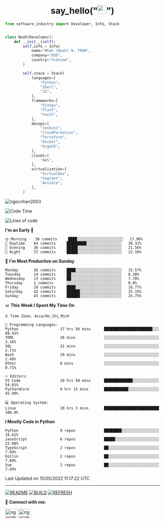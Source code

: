 <h1 align="center">say_hello("<img src="https://media.giphy.com/media/hvRJCLFzcasrR4ia7z/giphy.gif" width="28">")</h1>

```python
from software_industry import Developer, Info, Stack


class Noah(Developer):
    def __init__(self):
        self.info = Info(
            name="Nhan (Noah) N. TRAN",
            company="OSD",
            country="Vietnam",
        )

        self.stack = Stack(
            languages=[
                "Python",
                "Shell",
                "JS",
            ],
            frameworks=[
                "Django",
                "Flask",
                "VueJS",
            ],
            devops=[
                "Jenkins",
                "CloudFormation",
                "Terraform",
                "Docker",
                "ArgoCD",
            ],
            clouds=[
                "AWS",
            ],
            virtualization=[
                "VirtualBox",
                "Vagrant",
                "Ansible",
            ],
        )
```
<img src="https://komarev.com/ghpvc/?username=ngocnhan2003&label=Profile%20views&color=0e75b6&style=flat" alt="ngocnhan2003" /> 

<!--START_SECTION:waka-->
![Code Time](http://img.shields.io/badge/Code%20Time-301%20hrs%2037%20mins-blue)

![Lines of code](https://img.shields.io/badge/From%20Hello%20World%20I%27ve%20Written-18%20Thousand%20lines%20of%20code-blue)

**I'm an Early 🐤** 

```text
🌞 Morning    30 commits     ████░░░░░░░░░░░░░░░░░░░░░   17.96% 
🌆 Daytime    64 commits     █████████░░░░░░░░░░░░░░░░   38.32% 
🌃 Evening    36 commits     █████░░░░░░░░░░░░░░░░░░░░   21.56% 
🌙 Night      37 commits     █████░░░░░░░░░░░░░░░░░░░░   22.16%

```
📅 **I'm Most Productive on Sunday** 

```text
Monday       26 commits     ████░░░░░░░░░░░░░░░░░░░░░   15.57% 
Tuesday      14 commits     ██░░░░░░░░░░░░░░░░░░░░░░░   8.38% 
Wednesday    13 commits     ██░░░░░░░░░░░░░░░░░░░░░░░   7.78% 
Thursday     1 commits      ░░░░░░░░░░░░░░░░░░░░░░░░░   0.6% 
Friday       28 commits     ████░░░░░░░░░░░░░░░░░░░░░   16.77% 
Saturday     42 commits     ██████░░░░░░░░░░░░░░░░░░░   25.15% 
Sunday       43 commits     ██████░░░░░░░░░░░░░░░░░░░   25.75%

```


📊 **This Week I Spent My Time On** 

```text
⌚︎ Time Zone: Asia/Ho_Chi_Minh

💬 Programming Languages: 
Python                   17 hrs 56 mins      ██████████████████████░░░   89.41% 
TOML                     38 mins             ░░░░░░░░░░░░░░░░░░░░░░░░░   3.16% 
SQL                      32 mins             ░░░░░░░░░░░░░░░░░░░░░░░░░   2.71% 
Bash                     29 mins             ░░░░░░░░░░░░░░░░░░░░░░░░░   2.48% 
Other                    8 mins              ░░░░░░░░░░░░░░░░░░░░░░░░░   0.71%

🔥 Editors: 
VS Code                  10 hrs 50 mins      █████████████░░░░░░░░░░░░   54.01% 
PyCharmCore              9 hrs 13 mins       ███████████░░░░░░░░░░░░░░   45.99%

💻 Operating System: 
Linux                    20 hrs 3 mins       █████████████████████████   100.0%

```

**I Mostly Code in Python** 

```text
Python                   9 repos             ████████░░░░░░░░░░░░░░░░░   34.62% 
JavaScript               6 repos             █████░░░░░░░░░░░░░░░░░░░░   23.08% 
TypeScript               2 repos             ██░░░░░░░░░░░░░░░░░░░░░░░   7.69% 
Kotlin                   2 repos             ██░░░░░░░░░░░░░░░░░░░░░░░   7.69% 
Vue                      2 repos             ██░░░░░░░░░░░░░░░░░░░░░░░   7.69%

```



 Last Updated on 15/05/2022 11:17:22 UTC
<!--END_SECTION:waka-->

<hr>

[![README](https://github.com/ngocnhan2003/ngocnhan2003/actions/workflows/000_readme.yml/badge.svg)](https://github.com/ngocnhan2003/ngocnhan2003/actions/workflows/000_readme.yml)
[![BUILD](https://github.com/ngocnhan2003/ngocnhan2003/actions/workflows/001_build.yml/badge.svg)](https://github.com/ngocnhan2003/ngocnhan2003/actions/workflows/001_build.yml)
[![REFRESH](https://github.com/ngocnhan2003/ngocnhan2003/actions/workflows/002_refresh.yml/badge.svg)](https://github.com/ngocnhan2003/ngocnhan2003/actions/workflows/002_refresh.yml)

🔗 **Connect with me:**

<a href="https://linkedin.com/in/ngocnhan2003" target="blank"><img align="center" src="https://raw.githubusercontent.com/rahuldkjain/github-profile-readme-generator/master/src/images/icons/Social/linked-in-alt.svg" alt="ngocnhan2003" height="30" width="40" /></a>
<a href="https://instagram.com/ngocnhan2003" target="blank"><img align="center" src="https://raw.githubusercontent.com/rahuldkjain/github-profile-readme-generator/master/src/images/icons/Social/instagram.svg" alt="ngocnhan2003" height="30" width="40" /></a>
